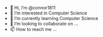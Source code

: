 - 👋 Hi, I’m @connor1811
- 👀 I’m interested in Computer Science
- 🌱 I’m currently learning Computer Science
- 💞️ I’m looking to collaborate on ...
- 📫 How to reach me ...

<!---
connor1811/connor1811 is a ✨ special ✨ repository because its `README.md` (this file) appears on your GitHub profile.
You can click the Preview link to take a look at your changes.
--->
